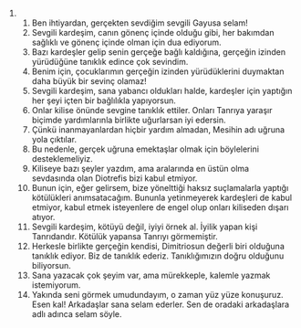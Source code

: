 <ol>
  <li>
    <ol>
      <li>Ben ihtiyardan, gerçekten sevdiğim sevgili Gayusa selam!</li>
      <li>Sevgili kardeşim, canın gönenç içinde olduğu gibi, her bakımdan sağlıklı ve gönenç içinde olman için dua ediyorum.</li>
      <li>Bazı kardeşler gelip senin gerçeğe bağlı kaldığına, gerçeğin izinden yürüdüğüne tanıklık edince çok sevindim.</li>
      <li>Benim için, çocuklarımın gerçeğin izinden yürüdüklerini duymaktan daha büyük bir sevinç olamaz!</li>
      <li>Sevgili kardeşim, sana yabancı oldukları halde, kardeşler için yaptığın her şeyi içten bir bağlılıkla yapıyorsun.</li>
      <li>Onlar kilise önünde sevgine tanıklık ettiler. Onları Tanrıya yaraşır biçimde yardımlarınla birlikte uğurlarsan iyi edersin.</li>
      <li>Çünkü inanmayanlardan hiçbir yardım almadan, Mesihin adı uğruna yola çıktılar.</li>
      <li>Bu nedenle, gerçek uğruna emektaşlar olmak için böylelerini desteklemeliyiz.</li>
      <li>Kiliseye bazı şeyler yazdım, ama aralarında en üstün olma sevdasında olan Diotrefis bizi kabul etmiyor.</li>
      <li>Bunun için, eğer gelirsem, bize yönelttiği haksız suçlamalarla yaptığı kötülükleri anımsatacağım. Bununla yetinmeyerek kardeşleri de kabul etmiyor, kabul etmek isteyenlere de engel olup onları kiliseden dışarı atıyor.</li>
      <li>Sevgili kardeşim, kötüyü değil, iyiyi örnek al. İyilik yapan kişi Tanrıdandır. Kötülük yapansa Tanrıyı görmemiştir.</li>
      <li>Herkesle birlikte gerçeğin kendisi, Dimitriosun değerli biri olduğuna tanıklık ediyor. Biz de tanıklık ederiz. Tanıklığımızın doğru olduğunu biliyorsun.</li>
      <li>Sana yazacak çok şeyim var, ama mürekkeple, kalemle yazmak istemiyorum.</li>
      <li>Yakında seni görmek umudundayım, o zaman yüz yüze konuşuruz. Esen kal! Arkadaşlar sana selam ederler. Sen de oradaki arkadaşlara adlı adınca selam söyle.</li>
    </ol>
  </li>
</ol>